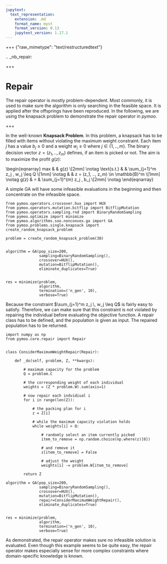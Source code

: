 ```yaml
---
jupytext:
  text_representation:
    extension: .md
    format_name: myst
    format_version: 0.13
    jupytext_version: 1.17.1
---
```


+++ {"raw_mimetype": "text/restructuredtext"}

.. _nb_repair:

+++

# Repair

The repair operator is mostly problem-dependent. Most commonly, it is used to make sure the algorithm is only searching in the feasible space. It is applied after the offsprings have been reproduced. In the following, we are using the knapsack problem to demonstrate the repair operator in *pymoo*.

+++

In the well-known **Knapsack Problem**. In this problem, a knapsack has to be filled with items without violating the maximum weight constraint. Each item $j$ has a value $b_j \geq 0$  and a weight $w_j \geq 0$ where $j \in \{1, .., m\}$. The binary decision vector $z = (z_1, .., z_m)$ defines, if an item is picked or not. The aim is to maximize the profit $g(z)$:

\begin{eqnarray}
max & & g(z) \\[2mm] \notag 
\text{s.t.} & & \sum_{j=1}^m z_j \, w_j \leq Q \\[1mm] \notag 
& & z = (z_1, .., z_m) \in \mathbb{B}^m \\[1mm] \notag 
g(z) & = & \sum_{j=1}^{m}  z_j \, b_j \\[2mm] \notag 
\end{eqnarray}


A simple GA will have some infeasible evaluations in the beginning and then concentrate on the infeasible space.

```{code-cell} ipython3
from pymoo.operators.crossover.hux import HUX
from pymoo.operators.mutation.bitflip import BitflipMutation
from pymoo.operators.sampling.rnd import BinaryRandomSampling
from pymoo.optimize import minimize
from pymoo.algorithms.soo.nonconvex.ga import GA
from pymoo.problems.single.knapsack import create_random_knapsack_problem

problem = create_random_knapsack_problem(30)


algorithm = GA(pop_size=200,
               sampling=BinaryRandomSampling(),
               crossover=HUX(),
               mutation=BitflipMutation(),
               eliminate_duplicates=True)


res = minimize(problem,
               algorithm,
               termination=('n_gen', 10),
               verbose=True)
```


Because the constraint $\sum_{j=1}^m z_j \, w_j \leq Q$ is fairly easy to satisfy. Therefore, we can make sure that this constraint is not violated by repairing the individual before evaluating the objective function.
A repair class has to be defined, and the population is given as input. The repaired population has to be returned.

```{code-cell} ipython3
import numpy as np
from pymoo.core.repair import Repair


class ConsiderMaximumWeightRepair(Repair):

    def _do(self, problem, Z, **kwargs):
        
        # maximum capacity for the problem
        Q = problem.C
        
        # the corresponding weight of each individual
        weights = (Z * problem.W).sum(axis=1)
        
        # now repair each indvidiual i
        for i in range(len(Z)):
            
            # the packing plan for i
            z = Z[i]
            
            # while the maximum capacity violation holds
            while weights[i] > Q:
                
                # randomly select an item currently picked
                item_to_remove = np.random.choice(np.where(z)[0])
                
                # and remove it
                z[item_to_remove] = False
                
                # adjust the weight
                weights[i] -= problem.W[item_to_remove]
          
        return Z
```

```{code-cell} ipython3
algorithm = GA(pop_size=200,
               sampling=BinaryRandomSampling(),
               crossover=HUX(),
               mutation=BitflipMutation(),
               repair=ConsiderMaximumWeightRepair(),
               eliminate_duplicates=True)


res = minimize(problem,
               algorithm,
               termination=('n_gen', 10),
               verbose=True)
```

As demonstrated, the repair operator makes sure no infeasible solution is evaluated. Even though this example seems to be quite easy, the repair operator makes especially sense for more complex constraints where domain-specific knowledge is known.
